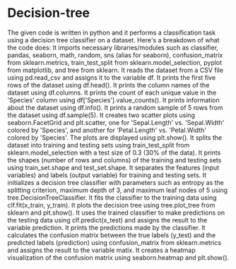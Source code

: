 # Decision-tree
The given code is written in python and it performs a classification task using a decision tree classifier on a dataset. Here's a breakdown of what the code does:  It imports necessary libraries/modules such as classifier, pandas, seaborn, math, random, sns (alias for seaborn), confusion_matrix from sklearn.metrics, train_test_split from sklearn.model_selection, pyplot from matplotlib, and tree from sklearn.
It reads the dataset from a CSV file using pd.read_csv and assigns it to the variable df. 
It prints the first five rows of the dataset using df.head().  It prints the column names of the dataset using df.columns. 
It prints the count of each unique value in the 'Species' column using df['Species'].value_counts().  It prints information about the dataset using df.info(). 
It prints a random sample of 5 rows from the dataset using df.sample(5).  It creates two scatter plots using seaborn.FacetGrid and plt.scatter, one for 'Sepal.Length' vs. 'Sepal.Width' colored by 'Species', and another for 'Petal.Length' vs. 'Petal.Width' colored by 'Species'. The plots are displayed using plt.show().
It splits the dataset into training and testing sets using train_test_split from sklearn.model_selection with a test size of 0.3 (30% of the data). 
It prints the shapes (number of rows and columns) of the training and testing sets using train_set.shape and test_set.shape. 
It separates the features (input variables) and labels (output variable) for training and testing sets. 
It initializes a decision tree classifier with parameters such as entropy as the splitting criterion, maximum depth of 3, and maximum leaf nodes of 5 using tree.DecisionTreeClassifier.
It fits the classifier to the training data using clf.fit(x_train, y_train).  It plots the decision tree using tree.plot_tree from sklearn and plt.show(). 
It uses the trained classifier to make predictions on the testing data using clf.predict(x_test) and assigns the result to the variable prediction.  It prints the predictions made by the classifier. 
It calculates the confusion matrix between the true labels (y_test) and the predicted labels (prediction) using confusion_matrix from sklearn.metrics and assigns the result to the variable matix. 
It creates a heatmap visualization of the confusion matrix using seaborn.heatmap and plt.show().
